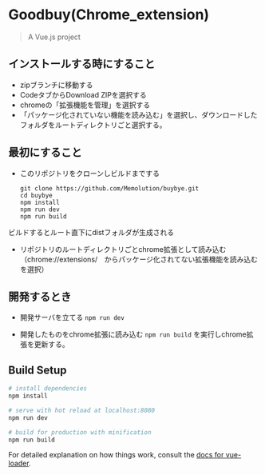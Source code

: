# Goodbuy(Chrome_extension)

> A Vue.js project

## インストールする時にすること

- zipブランチに移動する
- CodeタブからDownload ZIPを選択する
- chromeの「拡張機能を管理」を選択する
- 「パッケージ化されていない機能を読み込む」を選択し、ダウンロードしたフォルダをルートディレクトリごと選択する。


## 最初にすること
- このリポジトリをクローンしビルドまでする
    ```
    git clone https://github.com/Memolution/buybye.git
    cd buybye
    npm install
    npm run dev
    npm run build
    ```
ビルドするとルート直下にdistフォルダが生成される

- リポジトリのルートディレクトリごとchrome拡張として読み込む（chrome://extensions/　からパッケージ化されてない拡張機能を読み込むを選択）

## 開発するとき
- 開発サーバを立てる
`npm run dev`

- 開発したものをchrome拡張に読み込む
`npm run build`
を実行しchrome拡張を更新する。


## Build Setup

``` bash
# install dependencies
npm install

# serve with hot reload at localhost:8080
npm run dev

# build for production with minification
npm run build
```

For detailed explanation on how things work, consult the [docs for vue-loader](http://vuejs.github.io/vue-loader).
